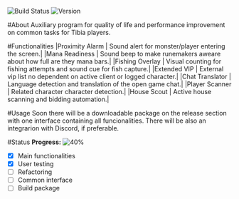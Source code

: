 ![Build Status](https://img.shields.io/badge/build-pending-yellow)
![Version](https://img.shields.io/badge/version-0.1.0-blue)

#About
Auxiliary program for quality of life and performance improvement on common tasks for Tibia players.

#Functionalities
|Proximity Alarm | Sound alert for monster/player entering the screen.|
|Mana Readiness | Sound beep to make runemakers aweare about how full are they mana bars.|
|Fishing Overlay | Visual counting for fishing attempts and sound cue for fish capture.|
|Extended VIP | External vip list no dependent on active client or logged character.|
|Chat Translator | Language detection and translation of the open game chat.|
|Player Scanner | Related character character detection.|
|House Scout | Active house scanning and bidding automation.|

#Usage
Soon there will be a downloadable package on the release section with one interface containing all funcionalities.
There will be also an integrarion with Discord, if preferable.

#Status
**Progress:** 
![40%](https://progress-bar.dev/70)

- [x] Main functionalities
- [x] User testing
- [ ] Refactoring
- [ ] Common interface
- [ ] Build package